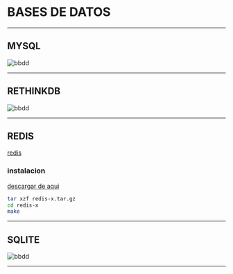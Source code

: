 # BASES DE DATOS

---

## MYSQL

![bbdd](/z-static/images/comingSoon2.jpg)

---

## RETHINKDB

![bbdd](/z-static/images/comingSoon2.jpg)

---


## REDIS

[redis](http://redis.io)

### instalacion

[descargar de aqui](http://redis.io/download)  

```sh
tar xzf redis-x.tar.gz
cd redis-x
make
```



---

## SQLITE

![bbdd](/z-static/images/comingSoon2.jpg)

---

